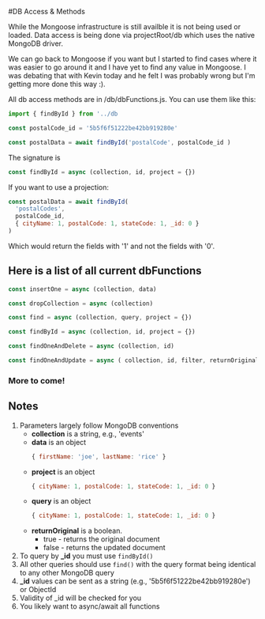 #DB Access & Methods

While the Mongoose infrastructure is still availble it is not being used or loaded. Data access is being done via projectRoot/db which uses the native MongoDB driver.

We can go back to Mongoose if you want but I started to find cases where it was easier to go around it and I have yet to find any value in Mongoose. I was debating that with Kevin today and he felt I was probably wrong but I'm getting more done this way :).

All db access methods are in /db/dbFunctions.js. You can use them like this:

```js
import { findById } from '../db

const postalCode_id = '5b5f6f51222be42bb919280e'

const postalData = await findById('postalCode', postalCode_id )
```

The signature is

```js
const findById = async (collection, id, project = {})
```

If you want to use a projection:

```js
const postalData = await findById(
  'postalCodes',
  postalCode_id,
  { cityName: 1, postalCode: 1, stateCode: 1, _id: 0 }
)
```
Which would return the fields with '1' and not the fields with '0'.

## Here is a list of all current dbFunctions
```js
const insertOne = async (collection, data)

const dropCollection = async (collection)

const find = async (collection, query, project = {})

const findById = async (collection, id, project = {})

const findOneAndDelete = async (collection, id)

const findOneAndUpdate = async ( collection, id, filter, returnOriginal = false )
```

### More to come!

## Notes

1. Parameters largely follow MongoDB conventions
    - **collection** is a string, e.g., 'events'
    - **data** is an object
      ```js
      { firstName: 'joe', lastName: 'rice' }
      ```
    - **project** is an object
      ```js
      { cityName: 1, postalCode: 1, stateCode: 1, _id: 0 }
      ```
    - **query** is an object
      ```js
      { cityName: 1, postalCode: 1, stateCode: 1, _id: 0 }
      ```
    - **returnOriginal** is a boolean.
      - true - returns the original document
      - false - returns the updated document
2. To query by **_id** you must use <code>findById()</code>
3. All other queries should use <code>find()</code> with the query format being identical to any other MongoDB query
4. **_id** values can be sent as a string (e.g., '5b5f6f51222be42bb919280e') or ObjectId
5. Validity of _id will be checked for you
6. You likely want to async/await all functions